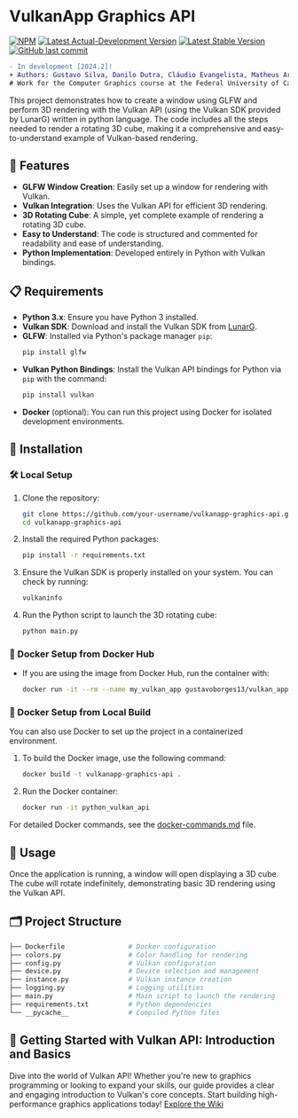 # VulkanApp Graphics API
[![NPM](https://img.shields.io/npm/l/react)](https://github.com/GustavoBorges13/vulkanapp-graphics-api/blob/main/LICENSE) 
[![Latest Actual-Development Version](https://img.shields.io/badge/version-v1.0.0-yellow)](https://github.com/GustavoBorges13/vulkanapp-graphics-api/releases)
[![Latest Stable Version](https://img.shields.io/badge/version-v1.0.0-blue)](https://github.com/GustavoBorges13/vulkanapp-graphics-api/releases)
[![GitHub last commit](https://img.shields.io/github/last-commit/GustavoBorges13/vulkanapp-graphics-api)](https://github.com/GustavoBorges13/vulkanapp-graphics-api/commits/main)
<!---[![Build Status](https://app.travis-ci.com/GustavoBorges13/RunBlocker.svg?branch=main)](https://app.travis-ci.com/GustavoBorges13/RunBlocker)-->

```diff
- In development [2024.2]!
+ Authors: Gustavo Silva, Danilo Dutra, Cláudio Evangelista, Matheus Araujo.
# Work for the Computer Graphics course at the Federal University of Catalão (UFCAT), Goiás
```
This project demonstrates how to create a window using GLFW and perform 3D rendering with the Vulkan API (using the Vulkan SDK provided by LunarG) written in python language. The code includes all the steps needed to render a rotating 3D cube, making it a comprehensive and easy-to-understand example of Vulkan-based rendering.

## 🌟 Features 

- **GLFW Window Creation**: Easily set up a window for rendering with Vulkan.
- **Vulkan Integration**: Uses the Vulkan API for efficient 3D rendering.
- **3D Rotating Cube**: A simple, yet complete example of rendering a rotating 3D cube.
- **Easy to Understand**: The code is structured and commented for readability and ease of understanding.
- **Python Implementation**: Developed entirely in Python with Vulkan bindings.

## 📋 Requirements 

- **Python 3.x**: Ensure you have Python 3 installed.
- **Vulkan SDK**: Download and install the Vulkan SDK from [LunarG](https://vulkan.lunarg.com/sdk/home).
- **GLFW**: Installed via Python's package manager `pip`:
  ```bash
  pip install glfw
  ```
- **Vulkan Python Bindings**: Install the Vulkan API bindings for Python via `pip` with the command:
  ```bash
  pip install vulkan
  ```
- **Docker** (optional): You can run this project using Docker for isolated development environments.

## 🔧 Installation 

### 🛠️ Local Setup 

1. Clone the repository:
    ```bash
    git clone https://github.com/your-username/vulkanapp-graphics-api.git
    cd vulkanapp-graphics-api
    ```

2. Install the required Python packages:
    ```bash
    pip install -r requirements.txt
    ```

3. Ensure the Vulkan SDK is properly installed on your system. You can check by running:
    ```bash
    vulkaninfo
    ```

4. Run the Python script to launch the 3D rotating cube:
    ```bash
    python main.py
    ```
### 🐳 Docker Setup from Docker Hub 

- If you are using the image from Docker Hub, run the container with:
    ```bash
    docker run -it --rm --name my_vulkan_app gustavoborges13/vulkan_app
    ```

### 🔄 Docker Setup from Local Build 

You can also use Docker to set up the project in a containerized environment.

1. To build the Docker image, use the following command:
    ```bash
    docker build -t vulkanapp-graphics-api .
    ```

2. Run the Docker container:
    ```bash
    docker run -it python_vulkan_api
    ```

For detailed Docker commands, see the [docker-commands.md](docker-commands.md) file.

## 📖 Usage 

Once the application is running, a window will open displaying a 3D cube. The cube will rotate indefinitely, demonstrating basic 3D rendering using the Vulkan API.

## 🗂️ Project Structure 

```bash
├── Dockerfile                # Docker configuration
├── colors.py                 # Color handling for rendering
├── config.py                 # Vulkan configuration
├── device.py                 # Device selection and management
├── instance.py               # Vulkan instance creation
├── logging.py                # Logging utilities
├── main.py                   # Main script to launch the rendering
├── requirements.txt          # Python dependencies
└── __pycache__               # Compiled Python files
```


## 🚀 Getting Started with Vulkan API: Introduction and Basics 
Dive into the world of Vulkan API! Whether you're new to graphics programming or looking to expand your skills, our guide provides a clear and engaging introduction to Vulkan's core concepts. Start building high-performance graphics applications today!
[Explore the Wiki](https://github.com/GustavoBorges13/vulkanapp-graphics-api/wiki)
